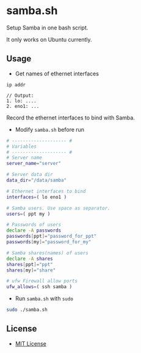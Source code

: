 # samba.sh
Setup Samba in one bash script.

It only works on Ubuntu currently.

## Usage
* Get names of ethernet interfaces

```
ip addr

// Output:
1. lo: ....
2. eno1: ...
```

Record the ethernet interfaces to bind with Samba.

* Modify `samba.sh` before run

```bash
# -------------------- #
# Variables
# -------------------- #
# Server name
server_name="server"

# Server data dir
data_dir="/data/samba"

# Ethernet interfaces to bind
interfaces=( lo eno1 )

# Samba users. Use space as separator.
users=( ppt my )

# Passwords of users
declare -A passwords
passwords[ppt]="password_for_ppt"
passwords[my]="password_for_my"

# Samba shares(names) of users
declare -A shares
shares[ppt]="ppt"
shares[my]="share"

# ufw Firewall allow ports
ufw_allows=( ssh samba )
```

* Run `samba.sh` with `sudo`

```bash
sudo ./samba.sh
```

## License
* [MIT License](LICENSE)
